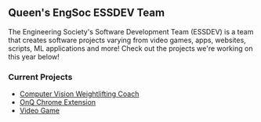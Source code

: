 ## Queen's EngSoc ESSDEV Team
The Engineering Society's Software Development Team (ESSDEV) is a team that creates software projects varying from video games, apps, websites, scripts, ML applications and more! Check out the projects we're working on this year below!

### Current Projects
- [Computer Vision Weightlifting Coach](https://github.com/essdev-team/computer-vision-weightlifting)
- [OnQ Chrome Extension](https://github.com/essdev-team/onq-chrome-extension)
- [Video Game](https://github.com/essdev-team/video-game)
